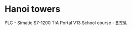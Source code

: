 # Hanoi towers
PLC - Simatic S7-1200
TIA Portal V13
School course - [BPPA](https://www.vutbr.cz/en/students/courses/detail/184049)
